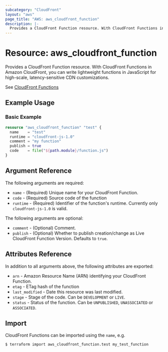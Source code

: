 ```yaml
---
subcategory: "CloudFront"
layout: "aws"
page_title: "AWS: aws_cloudfront_function"
description: |-
  Provides a CloudFront Function resource. With CloudFront Functions in Amazon CloudFront, you can write lightweight functions in JavaScript for high-scale, latency-sensitive CDN customizations.
---
```


# Resource: aws_cloudfront_function

Provides a CloudFront Function resource. With CloudFront Functions in Amazon CloudFront, you can write lightweight functions in JavaScript for high-scale, latency-sensitive CDN customizations.

See [CloudFront Functions](https://docs.aws.amazon.com/AmazonCloudFront/latest/DeveloperGuide/cloudfront-functions.html)

## Example Usage

### Basic Example

```terraform
resource "aws_cloudfront_function" "test" {
  name    = "test"
  runtime = "cloudfront-js-1.0"
  comment = "my function"
  publish = true
  code    = file("${path.module}/function.js")
}
```

## Argument Reference

The following arguments are required:

* `name` - (Required) Unique name for your CloudFront Function.
* `code` - (Required) Source code of the function
* `runtime` - (Required) Identifier of the function's runtime. Currently only `cloudfront-js-1.0` is valid.

The following arguments are optional:

* `comment` - (Optional) Comment.
* `publish` - (Optional) Whether to publish creation/change as Live CloudFront Function Version. Defaults to `true`.

## Attributes Reference

In addition to all arguments above, the following attributes are exported:

* `arn` - Amazon Resource Name (ARN) identifying your CloudFront Function.
* `etag` - ETag hash of the function
* `last_modified` - Date this resource was last modified.
* `stage` - Stage of the code. Can be `DEVELOPMENT` or `LIVE`.
* `status` - Status of the function. Can be `UNPUBLISHED`, `UNASSOCIATED` or `ASSOCIATED`.

## Import

CloudFront Functions can be imported using the `name`, e.g.

```
$ terraform import aws_cloudfront_function.test my_test_function
```
